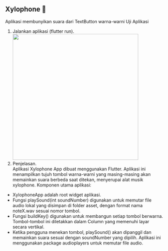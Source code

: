 ## Xylophone 🎹

Aplikasi membunyikan suara dari TextButton warna-warni
Uji Aplikasi<br>
1.	Jalankan aplikasi (flutter run).<br>
 <img src ="https://github.com/user-attachments/assets/61966467-968c-407f-8a87-016fa692356e" width= "400px"><br>
2.	Penjelasan.<br>
Aplikasi Xylophone App dibuat menggunakan Flutter. Aplikasi ini menampilkan tujuh tombol warna-warni yang masing-masing akan memainkan suara berbeda saat ditekan, menyerupai alat musik xylophone.
Komponen utama aplikasi:
- XylophoneApp adalah root widget aplikasi.
- Fungsi playSound(int soundNumber) digunakan untuk memutar file audio lokal yang disimpan di folder asset, dengan format nama noteX.wav sesuai nomor tombol.
- Fungsi buildKey() digunakan untuk membangun setiap tombol berwarna. Tombol-tombol ini diletakkan dalam Column yang memenuhi layar secara vertikal.
- Ketika pengguna menekan tombol, playSound() akan dipanggil dan memainkan suara sesuai dengan soundNumber yang dipilih.
Aplikasi ini menggunakan package audioplayers untuk memutar file audio.
